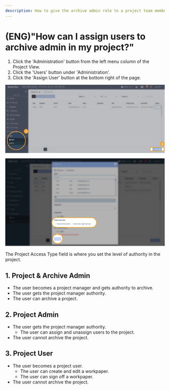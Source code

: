 ```yaml
---
description: How to give the archive admin role to a project team member.
---
```


# \(ENG\)"How can I assign users to archive admin in my project?"

1. Click the 'Administration' button from the left menu column of the Project View.
2. Click the 'Users' button under 'Administration'.
3. Click the 'Assign User' button at the bottom right of the page.

![Project Home &amp;gt; Administration &amp;gt; Users &amp;gt; Assign User](../.gitbook/assets/5-1-05.jpg)

![Select Project Access Type &amp;gt; Click Assign Button](../.gitbook/assets/2-copy-27.jpg)

The Project Access Type field is where you set the level of authority in the project.

## 1. Project & Archive Admin

* The user becomes a project manager and gets authority to archive.
* The user gets the project manager authority.
* The user can archive a project.

## 2. Project Admin

* The user gets the project manager authority.
  * The user can assign and unassign users to the project.
* The user cannot archive the project.

## 3. Project User

* The user becomes a project user.
  * The user can create and edit a workpaper. 
  * The user can sign off a workpaper.
* The user cannot archive the project.

